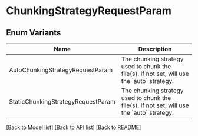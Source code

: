 # ChunkingStrategyRequestParam

## Enum Variants

| Name | Description |
|---- | -----|
| AutoChunkingStrategyRequestParam | The chunking strategy used to chunk the file(s). If not set, will use the &#x60;auto&#x60; strategy. |
| StaticChunkingStrategyRequestParam | The chunking strategy used to chunk the file(s). If not set, will use the &#x60;auto&#x60; strategy. |

[[Back to Model list]](../README.md#documentation-for-models) [[Back to API list]](../README.md#documentation-for-api-endpoints) [[Back to README]](../README.md)


